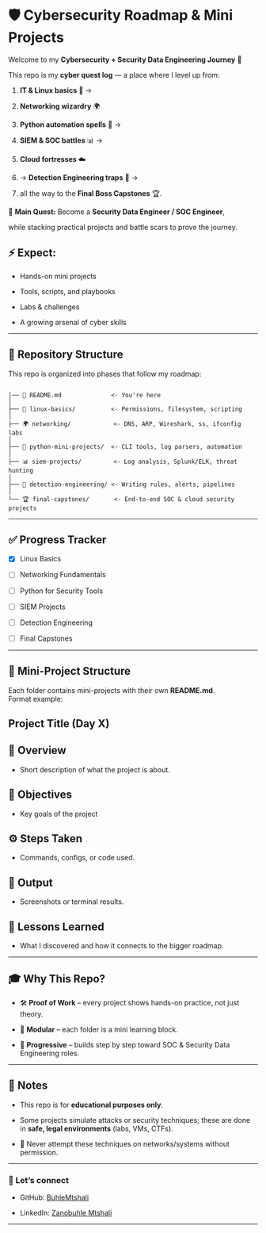 # 🛡️ Cybersecurity Roadmap & Mini Projects

Welcome to my **Cybersecurity + Security Data Engineering Journey** 🚀  

This repo is my **cyber quest log** — a place where I level up from:

1.  **IT & Linux basics** 🐧 → 

2. **Networking wizardry** 🌍 

3. **Python automation spells** 🐍 → 

4. **SIEM & SOC battles** 📊 → 

5. **Cloud fortresses** ☁️ 

6. → **Detection Engineering traps** 🚨 → 

7. all the way to the **Final Boss Capstones** 🏆.  


🎯 **Main Quest:** Become a **Security Data Engineer / SOC Engineer**,  

while stacking practical projects and battle scars to prove the journey.   


## ⚡ Expect:  

- Hands-on mini projects  

- Tools, scripts, and playbooks  

- Labs & challenges  

- A growing arsenal of cyber skills 

---

## 📂 Repository Structure

This repo is organized into phases that follow my roadmap:

``` 

│── 📖 README.md              <- You're here
│
├── 🐧 linux-basics/          <- Permissions, filesystem, scripting
│
├── 🌍 networking/            <- DNS, ARP, Wireshark, ss, ifconfig labs
│
├── 🐍 python-mini-projects/  <- CLI tools, log parsers, automation
│
├── 📊 siem-projects/         <- Log analysis, Splunk/ELK, threat hunting
│
├── 🚨 detection-engineering/ <- Writing rules, alerts, pipelines
│
└── 🏆 final-capstones/       <- End-to-end SOC & cloud security projects

```
---

## ✅ Progress Tracker

- [x] Linux Basics  

- [ ] Networking Fundamentals 

- [ ] Python for Security Tools  

- [ ] SIEM Projects  

- [ ] Detection Engineering  

- [ ] Final Capstones  

---

## 🧪 Mini-Project Structure

Each folder contains mini-projects with their own **README.md**.  
Format example:

## Project Title (Day X)

## 📌 Overview

- Short description of what the project is about.

## 🎯 Objectives

- Key goals of the project

## ⚙️ Steps Taken

- Commands, configs, or code used.

## 📸 Output

- Screenshots or terminal results.

## 📝 Lessons Learned

- What I discovered and how it connects to the bigger roadmap.


---

## 🎓 Why This Repo?

- 🛠️ **Proof of Work** – every project shows hands-on practice, not just theory.  

- 🧩 **Modular** – each folder is a mini learning block.  

- 🚀 **Progressive** – builds step by step toward SOC & Security Data Engineering roles.  

---

## 📢 Notes

- This repo is for **educational purposes only**.  

- Some projects simulate attacks or security techniques; these are done in **safe, legal environments** (labs, VMs, CTFs). 

- 🚫 Never attempt these techniques on networks/systems without permission.  

---

### 🌟 Let’s connect

- GitHub: [BuhleMtshali](https://github.com/BuhleMtshali)  

- LinkedIn: [Zanobuhle Mtshali](https://www.linkedin.com/in/zanobuhle-mtshali-2a6496210/)  

---
